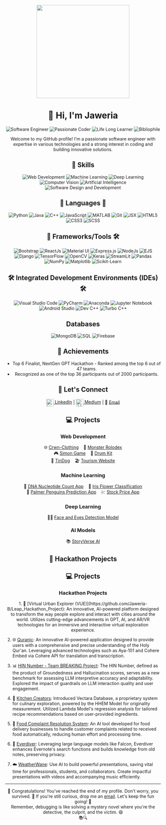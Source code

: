 <!-- Animated girl image -->
<p align="center">
  <img src="https://media.giphy.com/media/L1R1tvI9svkIWwpVYr/giphy.gif" width="300">
</p>

<h1 align="center">👋 Hi, I'm Jaweria</h1>
<p align="center">
  <img src="https://img.shields.io/badge/Software%20Engineer-💻-blue" alt="Software Engineer">
  <img src="https://img.shields.io/badge/Passionate%20Coder-👩‍💻-purple" alt="Passionate Coder">
  <img src="https://img.shields.io/badge/Life%20Long%20Learner-🌱-green" alt="Life Long Learner">
  <img src="https://img.shields.io/badge/Bibliophile-📚-orange" alt="Bibliophile">
</p>

<p align="center">Welcome to my GitHub profile! I'm a passionate software engineer with expertise in various technologies and a strong interest in coding and building innovative solutions.</p>

<h2 align="center">🚀 Skills</h2>
<p align="center">
  <img src="https://img.shields.io/badge/Web%20Development-🌐-orange" alt="Web Development">
  <img src="https://img.shields.io/badge/Machine%20Learning-⚙️-blue" alt="Machine Learning">
  <img src="https://img.shields.io/badge/Deep%20Learning-🧠-yellow" alt="Deep Learning">
  <img src="https://img.shields.io/badge/Computer%20Vision-👁️-blueviolet" alt="Computer Vision">
  <img src="https://img.shields.io/badge/Artificial%20Intelligence-🤖-green" alt="Artificial Intelligence">
  <img src="https://img.shields.io/badge/Software%20Design%20and%20Development-💡-blueviolet" alt="Software Design and Development">
</p>

<h2 align="center">🎨 Languages 🌈</h2>
<p align="center">
  <img src="https://img.shields.io/badge/Python-🐍-blue" alt="Python">
  <img src="https://img.shields.io/badge/Java-☕-red" alt="Java">
  <img src="https://img.shields.io/badge/C++-🌟-green" alt="C++">
  <img src="https://img.shields.io/badge/JavaScript-💫-yellow" alt="JavaScript">
  <img src="https://img.shields.io/badge/MATLAB-📊-purple" alt="MATLAB">
  <img src="https://img.shields.io/badge/Git-👩‍💻-orange" alt="Git">
  <img src="https://img.shields.io/badge/JSX-🚀-cyan" alt="JSX">
  <img src="https://img.shields.io/badge/HTML5-📝-lightgrey" alt="HTML5">
  <img src="https://img.shields.io/badge/CSS3-🌈-pink" alt="CSS3">
  <img src="https://img.shields.io/badge/SCSS-💃-blueviolet" alt="SCSS">
</p>

<h2 align="center">🧰 Frameworks/Tools 🛠️</h2>
<p align="center">
  <img src="https://img.shields.io/badge/Bootstrap-🅱️-blue" alt="Bootstrap">
  <img src="https://img.shields.io/badge/ReactJs-⚛️-blue" alt="ReactJs">
  <img src="https://img.shields.io/badge/Material%20UI-🎨-pink" alt="Material UI">
  <img src="https://img.shields.io/badge/Express.js-🚀-green" alt="Express.js">
  <img src="https://img.shields.io/badge/NodeJs-🟩-green" alt="NodeJs">
  <img src="https://img.shields.io/badge/EJS-📝-lightgrey" alt="EJS">
  <img src="https://img.shields.io/badge/Django-🐍-blue" alt="Django">
  <img src="https://img.shields.io/badge/TensorFlow-⚙️-orange" alt="TensorFlow">
  <img src="https://img.shields.io/badge/OpenCV-👁️-blueviolet" alt="OpenCV">
  <img src="https://img.shields.io/badge/Keras-🧠-yellow" alt="Keras">
  <img src="https://img.shields.io/badge/StreamLit-🌈-lightgrey" alt="StreamLit">
  <img src="https://img.shields.io/badge/Pandas-🐼-green" alt="Pandas">
  <img src="https://img.shields.io/badge/NumPy-🔢-blue" alt="NumPy">
  <img src="https://img.shields.io/badge/Matplotlib-📊-purple" alt="Matplotlib">
  <img src="https://img.shields.io/badge/Scikit--Learn-💻-yellowgreen" alt="Scikit-Learn">
</p>

<h2 align="center">🛠️ Integrated Development Environments (IDEs) 🛠️</h2>
<p align="center">
  <img src="https://img.shields.io/badge/Visual%20Studio%20Code-🖥️-blue" alt="Visual Studio Code">
  <img src="https://img.shields.io/badge/PyCharm-🐍-orange" alt="PyCharm">
  <img src="https://img.shields.io/badge/Anaconda-🐍-green" alt="Anaconda">
  <img src="https://img.shields.io/badge/Jupyter%20Notebook-📔-blueviolet" alt="Jupyter Notebook">
  <img src="https://img.shields.io/badge/Android%20Studio-📱-green" alt="Android Studio">
  <img src="https://img.shields.io/badge/Dev%20C++-💻-blue" alt="Dev C++">
  <img src="https://img.shields.io/badge/Turbo%20C++-💻-blue" alt="Turbo C++">
</p>

<h2 align="center">Databases</h2>
<p align="center">
  <img src="https://img.shields.io/badge/MongoDB-🍃-green" alt="MongoDB">
  <img src="https://img.shields.io/badge/SQL-💾-orange" alt="SQL">
  <img src="https://img.shields.io/badge/Firebase-🔥-yellow" alt="Firebase">
</p>

<h2 align="center">🌟 Achievements</h2>
<ul align="center">
  <li>Top 6 Finalist, NextGen GPT Hackathon - Ranked among the top 6 out of 47 teams.</li>
  <li>Recognized as one of the top 36 participants out of 2000 participants.</li>
  <!-- Add more achievements here -->
</ul>

<h2 align="center">💌 Let's Connect</h2>
<p align="center">
  <a href="https://linkedin.com/in/jaweria-batool"><img src="https://img.icons8.com/color/48/000000/linkedin-circled--v2.png" alt="LinkedIn" width="24" height="24" style="vertical-align: middle;"> LinkedIn</a> |
  <a href="https://medium.com/@jaweriabatool.jbjb"><img src="https://simpleicons.org/icons/medium.svg" alt="Medium" width="24" height="24" style="vertical-align: middle;"> Medium</a> |
  <!-- 🌐 <a href="https://jaweria-b.github.io">Portfolio</a> | -->
  📧 <a href="mailto:bjaweria509@gmail.com">Email</a>
</p>

<h2 align="center">💻 Projects</h2>

<h3 align="center">Web Development</h3>
<p align="center">
  🌐 <a href="https://github.com/jaweria-b/Crwn-Clothing">Crwn-Clothing</a> &nbsp;&nbsp; 🦖 <a href="https://github.com/jaweria-b/Monster-Rolodex">Monster Rolodex</a> <br>
  🎮 <a href="https://github.com/jaweria-b/Simon-Game">Simon Game</a> &nbsp;&nbsp; 🥁 <a href="https://github.com/jaweria-b/Drum-Kit">Drum Kit</a> <br>
  🐶 <a href="https://github.com/jaweria-b/TinDog">TinDog</a> &nbsp;&nbsp; 🏖️ <a href="https://github.com/jaweria-b/Tourism-Website">Tourism Website</a>
</p>

<h3 align="center">Machine Learning</h3>
<p align="center">
  🧬 <a href="https://github.com/jaweria-b/DNA-Nucleotide-Count-App">DNA Nucleotide Count App</a> &nbsp;&nbsp; 🌸 <a href="https://github.com/jaweria-b/Iris-Flower-Classification">Iris Flower Classification</a> <br>
  🐧 <a href="https://github.com/jaweria-b/Palmer-Penguins-Prediction-App">Palmer Penguins Prediction App</a> &nbsp;&nbsp; 💹 <a href="https://github.com/jaweria-b/Stock-Price-App">Stock Price App</a>
</p>

<h3 align="center">Deep Learning</h3>
<p align="center">
  👩‍🔬 <a href="https://github.com/jaweria-b/Face-and-Eyes-Detection-Model">Face and Eyes Detection Model</a>
</p>

<h3 align="center">AI Models</h3>
<p align="center">
  📚 <a href="https://github.com/jaweria-b/StoryVerse-AI">StoryVerse AI</a>
</p>

<h2 align="center">💼 Hackathon Projects</h2>

<h2 align="center">💻 Projects</h2>

<!-- Existing Projects -->

<h3 align="center">Hackathon Projects</h3>

<p align="center">
  1. 🌆 [Virtual Urban Explorer (VUE)](https://github.com/Jaweria-B/Leap_Hackathon_Project): An innovative, AI-powered platform designed to transform the way people explore and interact with cities around the world. Utilizes cutting-edge advancements in GPT, AI, and AR/VR technologies for an immersive and interactive virtual exploration experience.
  
  2. 🌐 [Quranic](https://github.com/jaweria-b/Quranic): An innovative AI-powered application designed to provide users with a comprehensive and precise understanding of the Holy Qur'an. Leveraging advanced technologies such as Aya-101 and Cohere Embed via Cohere API for translation and transcription.

  3. 📊 [HIN Number - Team BREAKING Project](https://github.com/Jaweria-B/HIN-BreakingFree): The HIN Number, defined as the product of Groundedness and Hallucination scores, serves as a new benchmark for assessing LLM interpretive accuracy and adaptability. Explored the impact of guardrails on LLM interaction quality and user engagement.

  4. 🍳 [Kitchen Creators](https://github.com/Jaweria-B/KitchenCreators-App): Introduced Vectara Database, a proprietary system for culinary exploration, powered by the HHEM Model for originality measurement. Utilized Lambda Model's regression analysis for tailored recipe recommendations based on user-provided ingredients.

  5. 🍔 [Food Complaint Resolution System](https://github.com/jaweria-b/Food-Complaint-Resolution-System): An AI tool developed for food delivery businesses to handle customer complaints related to received food automatically, reducing human effort and processing time.

  6. 📘 [Everdiver](https://github.com/jaweria-b/Everdiver): Leveraging large language models like Falcon, Everdiver enhances Evernote's search functions and builds knowledge from old notes, preserving privacy.

  7. ☁️ [WeatherWane](https://github.com/Jaweria-B/Weather_Vane): Use AI to build powerful presentations, saving vital time for professionals, students, and collaborators. Create impactful presentations with videos and accompanying music efficiently.
  
</p>

---
<p align="center">🎉 Congratulations! You've reached the end of my profile. Don't worry, you survived. 🥳 If you're still curious, drop me an <a href="mailto:bjaweria509@gmail.com">email</a>. Let's keep the fun going! 🚀 <br> Remember, debugging is like solving a mystery novel where you're the detective, the culprit, and the victim. 😄 <br> 📚🔍</p>


<!---
Jaweria-B/Jaweria-B is a ✨ special ✨ repository because its `README.md` (this file) appears on your GitHub profile.
You can click the Preview link to take a look at your changes.
--->
